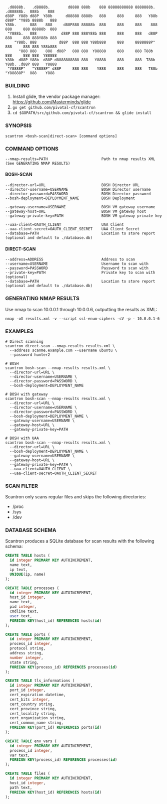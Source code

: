      .d8888b.   .d8888b.        d8888 888b    888 88888888888 8888888b.   .d88888b.  888b    888
    d88P  Y88b d88P  Y88b      d88888 8888b   888     888     888   Y88b d88P" "Y88b 8888b   888
    Y88b.      888    888     d88P888 88888b  888     888     888    888 888     888 88888b  888
     "Y888b.   888           d88P 888 888Y88b 888     888     888   d88P 888     888 888Y88b 888
        "Y88b. 888          d88P  888 888 Y88b888     888     8888888P"  888     888 888 Y88b888
          "888 888    888  d88P   888 888  Y88888     888     888 T88b   888     888 888  Y88888
    Y88b  d88P Y88b  d88P d8888888888 888   Y8888     888     888  T88b  Y88b. .d88P 888   Y8888
     "Y8888P"   "Y8888P" d88P     888 888    Y888     888     888   T88b  "Y88888P"  888    Y888


### BUILDING

1. Install glide, the vendor package manager: https://github.com/Masterminds/glide
2. `go get github.com/pivotal-cf/scantron`
3. `cd $GOPATH/src/github.com/pivotal-cf/scantron && glide install`


### SYNOPSIS

    scantron <bosh-scan|direct-scan> [command options]


### COMMAND OPTIONS

    --nmap-results=PATH                        Path to nmap results XML (See GENERATING NMAP RESULTS)

#### BOSH-SCAN

    --director-url=URL                         BOSH Director URL
    --director-username=USERNAME               BOSH Director username
    --director-password=PASSWORD               BOSH Director password
    --bosh-deployment=DEPLOYMENT_NAME          BOSH Deployment

    --gateway-username=USERNAME                BOSH VM gateway username
    --gateway-host=URL                         BOSH VM gateway host
    --gateway-private-key=PATH                 BOSH VM gateway private key

    --uaa-client=OAUTH_CLIENT                  UAA Client
    --uaa-client-secret=OAUTH_CLIENT_SECRET    UAA Client Secret
    --database=PATH                            Location to store report (optional and default to ./database.db)

#### DIRECT-SCAN

    --address=ADDRESS                          Address to scan
    --username=USERNAME                        Username to scan with
    --password=PASSWORD                        Password to scan with
    --private-key=PATH                         Private key to scan with (optional)
    --database=PATH                            Location to store report (optional and default to ./database.db)


### GENERATING NMAP RESULTS

Use nmap to scan 10.0.0.1 through 10.0.0.6, outputting the results as XML:

    nmap -oX results.xml -v --script ssl-enum-ciphers -sV -p - 10.0.0.1-6


### EXAMPLES

    # Direct scanning
    scantron direct-scan --nmap-results results.xml \
      --address scanme.example.com --username ubuntu \
      --password hunter2

    # BOSH
    scantron bosh-scan --nmap-results results.xml \
      --director-url=URL \
      --director-username=USERNAME \
      --director-password=PASSWORD \
      --bosh-deployment=DEPLOYMENT_NAME

    # BOSH with gateway
    scantron bosh-scan --nmap-results results.xml \
      --director-url=URL \
      --director-username=USERNAME \
      --director-password=PASSWORD \
      --bosh-deployment=DEPLOYMENT_NAME \
      --gateway-username=USERNAME \
      --gateway-host=URL \
      --gateway-private-key=PATH

    # BOSH with UAA
    scantron bosh-scan --nmap-results results.xml \
      --director-url=URL \
      --bosh-deployment=DEPLOYMENT_NAME \
      --gateway-username=USERNAME \
      --gateway-host=URL \
      --gateway-private-key=PATH \
      --uaa-client=OAUTH_CLIENT \
      --uaa-client-secret=OAUTH_CLIENT_SECRET

### SCAN FILTER

Scantron only scans regular files and skips the following directories:

  * /proc
  * /sys
  * /dev

### DATABASE SCHEMA

Scantron produces a SQLite database for scan results with the following schema:

```sql
CREATE TABLE hosts (
  id integer PRIMARY KEY AUTOINCREMENT,
  name text,
  ip text,
  UNIQUE(ip, name)
);

CREATE TABLE processes (
  id integer PRIMARY KEY AUTOINCREMENT,
  host_id integer,
  name text,
  pid integer,
  cmdline text,
  user text,
  FOREIGN KEY(host_id) REFERENCES hosts(id)
);

CREATE TABLE ports (
  id integer PRIMARY KEY AUTOINCREMENT,
  process_id integer,
  protocol string,
  address string,
  number integer,
  state string,
  FOREIGN KEY(process_id) REFERENCES processes(id)
);

CREATE TABLE tls_informations (
  id integer PRIMARY KEY AUTOINCREMENT,
  port_id integer,
  cert_expiration datetime,
  cert_bits integer,
  cert_country string,
  cert_province string,
  cert_locality string,
  cert_organization string,
  cert_common_name string,
  FOREIGN KEY(port_id) REFERENCES ports(id)
);

CREATE TABLE env_vars (
  id integer PRIMARY KEY AUTOINCREMENT,
  process_id integer,
  var text,
  FOREIGN KEY(process_id) REFERENCES processes(id)
);

CREATE TABLE files (
  id integer PRIMARY KEY AUTOINCREMENT,
  host_id integer,
  path text,
  FOREIGN KEY(host_id) REFERENCES hosts(id)
);
```
